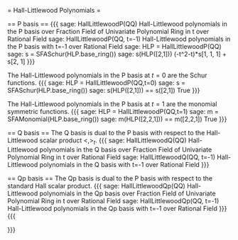 = Hall-Littlewood Polynomials =

== P basis ==
{{{
sage: HallLittlewoodP(QQ)
Hall-Littlewood polynomials in the P basis over Fraction Field of Univariate Polynomial Ring in t over Rational Field
sage: HallLittlewoodP(QQ, t=-1)
Hall-Littlewood polynomials in the P basis with t=-1 over Rational Field
sage: HLP = HallLittlewoodP(QQ)
sage: s = SFASchur(HLP.base_ring())
sage: s(HLP([2,1]))
(-t^2-t)*s[1, 1, 1] + s[2, 1]
}}}

The Hall-Littlewood polynomials in the P basis at $t = 0$ are the Schur functions.
{{{
sage: HLP = HallLittlewoodP(QQ,t=0)
sage: s = SFASchur(HLP.base_ring())
sage: s(HLP([2,1])) == s([2,1])
True
}}}

The Hall-Littlewood polynomials in the P basis at $t = 1$ are the monomial symmetric functions.
{{{
sage: HLP = HallLittlewoodP(QQ,t=1)
sage: m = SFAMonomial(HLP.base_ring())
sage: m(HLP([2,2,1])) == m([2,2,1])
True
}}}

== Q basis ==
The Q basis is dual to the P basis with respect to the Hall-Littlewood scalar product $<,>_t$.
{{{
sage: HallLittlewoodQ(QQ)
Hall-Littlewood polynomials in the Q basis over Fraction Field of Univariate Polynomial Ring in t over Rational Field
sage: HallLittlewoodQ(QQ, t=-1)
Hall-Littlewood polynomials in the Q basis with t=-1 over Rational Field
}}}

== Qp basis ==
The Qp basis is dual to the P basis with respect to the standard Hall scalar product.
{{{
sage: HallLittlewoodQp(QQ)
Hall-Littlewood polynomials in the Qp basis over Fraction Field of Univariate Polynomial Ring in t over Rational Field
sage: HallLittlewoodQp(QQ, t=-1)
Hall-Littlewood polynomials in the Qp basis with t=-1 over Rational Field
}}}
{{{

}}}
